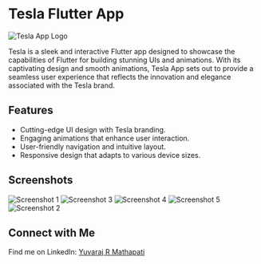 # Tesla Flutter App

![Tesla App Logo](assets/images/teslaa.png) 

Tesla is a sleek and interactive Flutter app designed to showcase the capabilities of Flutter for building stunning UIs and animations. With its captivating design and smooth animations, Tesla App sets out to provide a seamless user experience that reflects the innovation and elegance associated with the Tesla brand.

## Features

- Cutting-edge UI design with Tesla branding.
- Engaging animations that enhance user interaction.
- User-friendly navigation and intuitive layout.
- Responsive design that adapts to various device sizes.

## Screenshots

![Screenshot 1](assets/images/screenshot1.jpg)
![Screenshot 3](assets/images/screenshot2.jpg)
![Screenshot 4](assets/images/screenshot3.jpg)
![Screenshot 5](assets/images/screenshot4.jpg)
![Screenshot 2](assets/images/screenshot5.jpg)


## Connect with Me
Find me on LinkedIn: [Yuvaraj R Mathapati](https://www.linkedin.com/in/yuvaraj-mathapati-522928212)




